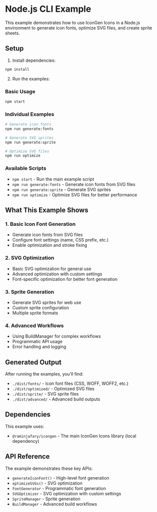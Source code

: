 # Node.js CLI Example

This example demonstrates how to use IconGen Icons in a Node.js environment to generate icon fonts, optimize SVG files, and create sprite sheets.

## Setup

1. Install dependencies:
```bash
npm install
```

2. Run the examples:

### Basic Usage
```bash
npm start
```

### Individual Examples
```bash
# Generate icon fonts
npm run generate:fonts

# Generate SVG sprites
npm run generate:sprite

# Optimize SVG files
npm run optimize
```

### Available Scripts
- `npm start` - Run the main example script
- `npm run generate:fonts` - Generate icon fonts from SVG files
- `npm run generate:sprite` - Generate SVG sprites
- `npm run optimize` - Optimize SVG files for better performance

## What This Example Shows

### 1. Basic Icon Font Generation
- Generate icon fonts from SVG files
- Configure font settings (name, CSS prefix, etc.)
- Enable optimization and stroke fixing

### 2. SVG Optimization
- Basic SVG optimization for general use
- Advanced optimization with custom settings
- Font-specific optimization for better font generation

### 3. Sprite Generation
- Generate SVG sprites for web use
- Custom sprite configuration
- Multiple sprite formats

### 4. Advanced Workflows
- Using BuildManager for complex workflows
- Programmatic API usage
- Error handling and logging

## Generated Output

After running the examples, you'll find:

- `./dist/fonts/` - Icon font files (CSS, WOFF, WOFF2, etc.)
- `./dist/optimized/` - Optimized SVG files
- `./dist/sprite/` - SVG sprite files
- `./dist/advanced/` - Advanced build outputs

## Dependencies

This example uses:
- `@raminjafary/icongen` - The main IconGen Icons library (local dependency)

## API Reference

The example demonstrates these key APIs:

- `generateIconFont()` - High-level font generation
- `optimizeSVGs()` - SVG optimization
- `FontGenerator` - Programmatic font generation
- `SVGOptimizer` - SVG optimization with custom settings
- `SpriteManager` - Sprite generation
- `BuildManager` - Advanced build workflows
